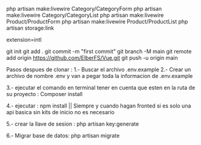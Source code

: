 php artisan make:livewire Category/CategoryForm
php artisan make:livewire Category/CategoryList
php artisan make:livewire Product/ProductForm
php artisan make:livewire Product/ProductList
php artisan storage:link


extension=intl 


git init
git add .
git commit -m "first commit"
git branch -M main
git remote add origin https://github.com/ElberFS/Vue.git
git push -u origin main


Pasos despues de clonar : 
1.- Buscar el archivo  .env.example 
2.- Crear un archivo de nombre .env y van a pegar toda la informacion de .env.example 

3.- ejecutar el comando en terminal tener en cuenta que esten en la ruta de su  proyecto : Composer install

4.- ejecutar : npm install  || Siempre y cuando hagan fronted si es solo una api basica sin kits de inicio no es necesario 

5.- crear la llave de sesion : php artisan key:generate

6.- Migrar base de datos: php artisan migrate 

